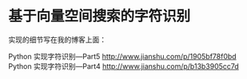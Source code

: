 # 基于向量空间搜索的字符识别

实现的细节写在我的博客上面：

Python 实现字符识别—Part5
http://www.jianshu.com/p/1905bf78f0bd
<br />
Python 实现字符识别—Part4
http://www.jianshu.com/p/b13b3905cc7d
